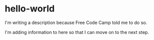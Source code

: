 # hello-world
I'm writing a description because Free Code Camp told me to do so.

I'm adding information to here so that I can move on to the next step.
